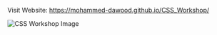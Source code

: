Visit Website: https://mohammed-dawood.github.io/CSS_Workshop/

![CSS Workshop Image](https://github.com/Mohammed-Dawood/CSS_Workshop/assets/78726877/7fe3dd42-38bb-4e94-be78-448b5fa8a58b)
